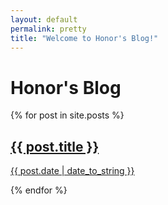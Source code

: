 ```yaml
---
layout: default
permalink: pretty
title: "Welcome to Honor's Blog!"
---
```


# Honor's Blog

{% for post in site.posts %}
<a href="{{ post.url }}">
  <h2>{{ post.title }}</h2>
  <p>{{ post.date | date_to_string }}</p>
</a>
{% endfor %}
